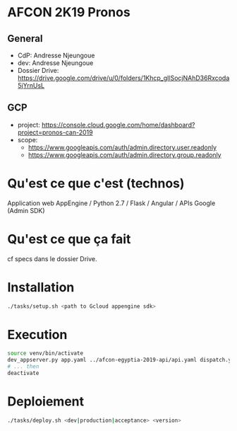 # AFCON 2K19 Pronos

## General
- CdP: Andresse Njeungoue
- dev: Andresse Njeungoue
- Dossier Drive: https://drive.google.com/drive/u/0/folders/1Khcp_gIlSocjNAhD36Rxcoda5jYrnUsL

## GCP
- project: https://console.cloud.google.com/home/dashboard?project=pronos-can-2019
- scope:
  - https://www.googleapis.com/auth/admin.directory.user.readonly
  - https://www.googleapis.com/auth/admin.directory.group.readonly

# Qu'est ce que c'est (technos)

Application web AppEngine / Python 2.7 / Flask / Angular / APIs Google (Admin SDK)

# Qu'est ce que ça fait

cf specs dans le dossier Drive.

# Installation

```bash
./tasks/setup.sh <path to Gcloud appengine sdk>
```

# Execution

```bash
source venv/bin/activate
dev_appserver.py app.yaml ../afcon-egyptia-2019-api/api.yaml dispatch.yaml
# ... then
deactivate
```

# Deploiement

```bash
./tasks/deploy.sh <dev|production|acceptance> <version>
```
